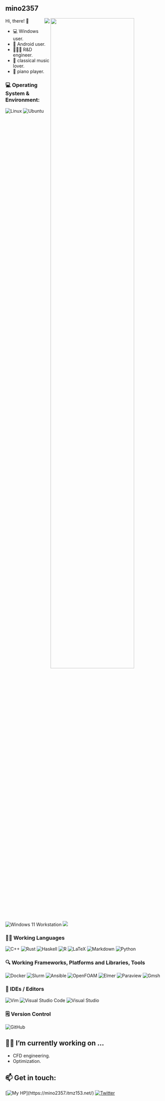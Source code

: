 <!--
**mino2357/mino2357** is a ✨ _special_ ✨ repository because its `README.md` (this file) appears on your GitHub profile.

Here are some ideas to get you started:

- 🔭 I’m currently working on ...
- 🌱 I’m currently learning ...
- 👯 I’m looking to collaborate on ...
- 🤔 I’m looking for help with ...
- 💬 Ask me about ...
- 📫 How to reach me: ...
- 😄 Pronouns: ...
- ⚡ Fun fact: ...
-->

## mino2357

<img align="right" src="https://github-profile-summary-cards.vercel.app/api/cards/profile-details?username=mino2357&theme=github_dark" width="72%">

[<img align="right" src="https://github-readme-stats.vercel.app/api?username=mino2357&count_private=true&show_icons=true&theme=tokyonight">](https://github.com/mino2357)

Hi, there! 👋

- 💻 Windows user.
- 📲 Android user.
- 👨🏻‍💻 R&D engineer.
- 🎵 classical music lover.
- 🎹 piano player.

### 💻 Operating System & Environment:

![Linux](https://img.shields.io/badge/Linux-FCC624?style=for-the-badge&logo=linux&logoColor=black)
![Ubuntu](https://img.shields.io/badge/Ubuntu-E95420?style=for-the-badge&logo=ubuntu&logoColor=white)
![Windows 11 Workstation](https://img.shields.io/badge/Windows%2011-%230079d5.svg?style=for-the-badge&logo=Windows%2011&logoColor=white)
![](https://img.shields.io/badge/-Raspberry%20Pi-C51A4A.svg?logo=raspberry-pi&style=for-the-badge)

### ✍🏼 Working Languages

![C++](https://img.shields.io/badge/c++-%2300599C.svg?style=for-the-badge&logo=c%2B%2B&logoColor=white)
![Rust](https://img.shields.io/badge/Rust-000000?style=for-the-badge&logo=rust&logoColor=white)
![Haskell](https://img.shields.io/badge/-Haskell-5D4F85.svg?logo=haskell&style=for-the-badge)
![R](https://img.shields.io/badge/R-276DC3?style=for-the-badge&logo=r&logoColor=white)
![LaTeX](https://img.shields.io/badge/latex-%23008080.svg?style=for-the-badge&logo=latex&logoColor=white)
![Markdown](https://img.shields.io/badge/markdown-%23000000.svg?style=for-the-badge&logo=markdown&logoColor=white)
![Python](https://img.shields.io/badge/-Python-F9DC3E.svg?logo=python&style=for-the-badge)

### 🔍 Working Frameworks, Platforms and Libraries, Tools

![Docker](https://img.shields.io/badge/-Docker-1488C6.svg?logo=docker&style=for-the-badge)
![Slurm](https://img.shields.io/badge/%E2%96%B3-Slurm-1BAEE9.svg?logo=&style=for-the-badge)
![Ansible](https://img.shields.io/badge/-Ansible-EE0000.svg?logo=ansible&style=for-the-badge)
![OpenFOAM](https://img.shields.io/badge/%E2%88%87-OpenFOAM-1155ff.svg?logo=&style=for-the-badge)
![Elmer](https://img.shields.io/badge/%E2%97%8E-Elmer%20FEM-44gg55.svg?logo=&style=for-the-badge)
![Paraview](https://img.shields.io/badge/-Paraview-aaaaaa.svg?logo=&style=for-the-badge)
![Gmsh](https://img.shields.io/badge/-Gmsh-aaaaaa.svg?logo=&style=for-the-badge)

### 📝 IDEs / Editors

![Vim](https://img.shields.io/badge/-Vim-019733.svg?logo=vim&style=for-the-badge)
![Visual Studio Code](https://img.shields.io/badge/Visual%20Studio%20Code-0078d7.svg?style=for-the-badge&logo=visual-studio-code&logoColor=white)
![Visual Studio](https://img.shields.io/badge/Visual%20Studio-5C2D91.svg?style=for-the-badge&logo=visual-studio&logoColor=white)

### 🗒️ Version Control

![GitHub](https://img.shields.io/badge/github-%23121011.svg?style=for-the-badge&logo=github&logoColor=white)

## 🏃🏻 I’m currently working on ...
- CFD engineering.
- Optimization.

## 📫 Get in touch:

[![My HP](https://img.shields.io/badge/itmz153-mino2357-1BAE33.svg?logo=&style=for-the-badge")](https://mino2357.itmz153.net/)
[![Twitter](https://img.shields.io/badge/-Twitter-1DA1F2.svg?logo=twitter)](https://twitter.com/math153arclight)
